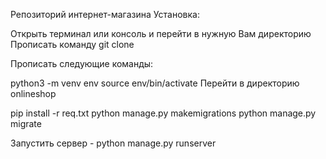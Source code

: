 Репозиторий интернет-магазина
Установка:

Открыть терминал или консоль и перейти в нужную Вам директорию
Прописать команду git clone

Прописать следующие команды:

python3 -m venv env
source env/bin/activate
Перейти в директорию onlineshop

pip install -r req.txt
python manage.py makemigrations
python manage.py migrate

Запустить сервер - python manage.py runserver
